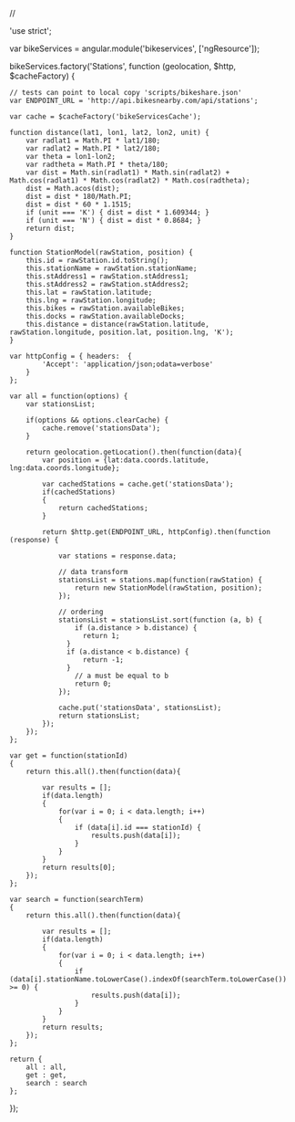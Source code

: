 //

'use strict';

var bikeServices = angular.module('bikeservices', ['ngResource']);

bikeServices.factory('Stations', function (geolocation, $http, $cacheFactory) {

    // tests can point to local copy 'scripts/bikeshare.json'
    var ENDPOINT_URL = 'http://api.bikesnearby.com/api/stations';

    var cache = $cacheFactory('bikeServicesCache');

    function distance(lat1, lon1, lat2, lon2, unit) {
        var radlat1 = Math.PI * lat1/180;
        var radlat2 = Math.PI * lat2/180;
        var theta = lon1-lon2;
        var radtheta = Math.PI * theta/180;
        var dist = Math.sin(radlat1) * Math.sin(radlat2) + Math.cos(radlat1) * Math.cos(radlat2) * Math.cos(radtheta);
        dist = Math.acos(dist);
        dist = dist * 180/Math.PI;
        dist = dist * 60 * 1.1515;
        if (unit === 'K') { dist = dist * 1.609344; }
        if (unit === 'N') { dist = dist * 0.8684; }
        return dist;
    }

    function StationModel(rawStation, position) {
        this.id = rawStation.id.toString();
        this.stationName = rawStation.stationName;
        this.stAddress1 = rawStation.stAddress1;
        this.stAddress2 = rawStation.stAddress2;
        this.lat = rawStation.latitude;
        this.lng = rawStation.longitude;
        this.bikes = rawStation.availableBikes;
        this.docks = rawStation.availableDocks;
        this.distance = distance(rawStation.latitude, rawStation.longitude, position.lat, position.lng, 'K');
    }

    var httpConfig = { headers:  {
            'Accept': 'application/json;odata=verbose'
        }
    };

    var all = function(options) {
        var stationsList;

        if(options && options.clearCache) {
            cache.remove('stationsData');
        }

        return geolocation.getLocation().then(function(data){
            var position = {lat:data.coords.latitude, lng:data.coords.longitude};

            var cachedStations = cache.get('stationsData');
            if(cachedStations)
            {
                return cachedStations;
            }

            return $http.get(ENDPOINT_URL, httpConfig).then(function (response) {

                var stations = response.data;

                // data transform
                stationsList = stations.map(function(rawStation) {
                    return new StationModel(rawStation, position);
                });

                // ordering
                stationsList = stationsList.sort(function (a, b) {
                    if (a.distance > b.distance) {
                      return 1;
                  }
                  if (a.distance < b.distance) {
                      return -1;
                  }
                    // a must be equal to b
                    return 0;
                });

                cache.put('stationsData', stationsList);
                return stationsList;
            });
        });
    };

    var get = function(stationId)
    {
        return this.all().then(function(data){

            var results = [];
            if(data.length)
            {
                for(var i = 0; i < data.length; i++)
                {
                    if (data[i].id === stationId) {
                        results.push(data[i]);
                    }
                }
            }
            return results[0];
        });
    };

    var search = function(searchTerm)
    {
        return this.all().then(function(data){

            var results = [];
            if(data.length)
            {
                for(var i = 0; i < data.length; i++)
                {
                    if (data[i].stationName.toLowerCase().indexOf(searchTerm.toLowerCase()) >= 0) {
                        results.push(data[i]);
                    }
                }
            }
            return results;
        });
    };

    return {
        all : all,
        get : get,
        search : search
    };

});



